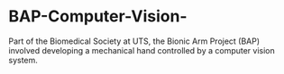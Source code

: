 # BAP-Computer-Vision-
Part of the Biomedical Society at UTS, the Bionic Arm Project (BAP) involved developing a mechanical hand controlled by a computer vision system.
